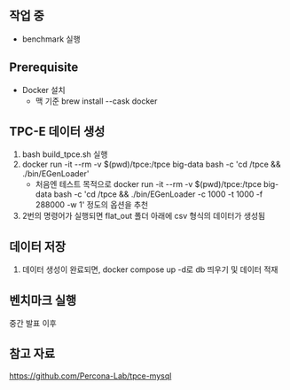 ## 작업 중
- benchmark 실행

## Prerequisite
- Docker 설치
   - 맥 기준 brew install --cask docker

## TPC-E 데이터 생성
1. bash build_tpce.sh 실행
2. docker run -it --rm -v $(pwd)/tpce:/tpce big-data bash -c 'cd /tpce && ./bin/EGenLoader'
   - 처음엔 테스트 목적으로 docker run -it --rm -v $(pwd)/tpce:/tpce big-data bash -c 'cd /tpce && ./bin/EGenLoader -c 1000 -t 1000 -f 288000 -w 1' 정도의 옵션을 추천
3. 2번의 명령어가 실행되면 flat_out 폴더 아래에 csv 형식의 데이터가 생성됨

## 데이터 저장
1. 데이터 생성이 완료되면, docker compose up -d로 db 띄우기 및 데이터 적재

## 벤치마크 실행
중간 발표 이후

## 참고 자료
https://github.com/Percona-Lab/tpce-mysql
